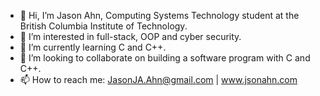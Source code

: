 - 👋 Hi, I’m Jason Ahn, Computing Systems Technology student at the British Columbia Institute of Technology.
- 👀 I’m interested in full-stack, OOP and cyber security.
- 🌱 I’m currently learning C and C++.
- 💞️ I’m looking to collaborate on building a software program with C and C++.
- 📫 How to reach me: JasonJA.Ahn@gmail.com | www.jsonahn.com

<!---
j-ahn94/j-ahn94 is a ✨ special ✨ repository because its `README.md` (this file) appears on your GitHub profile.
You can click the Preview link to take a look at your changes.
--->
